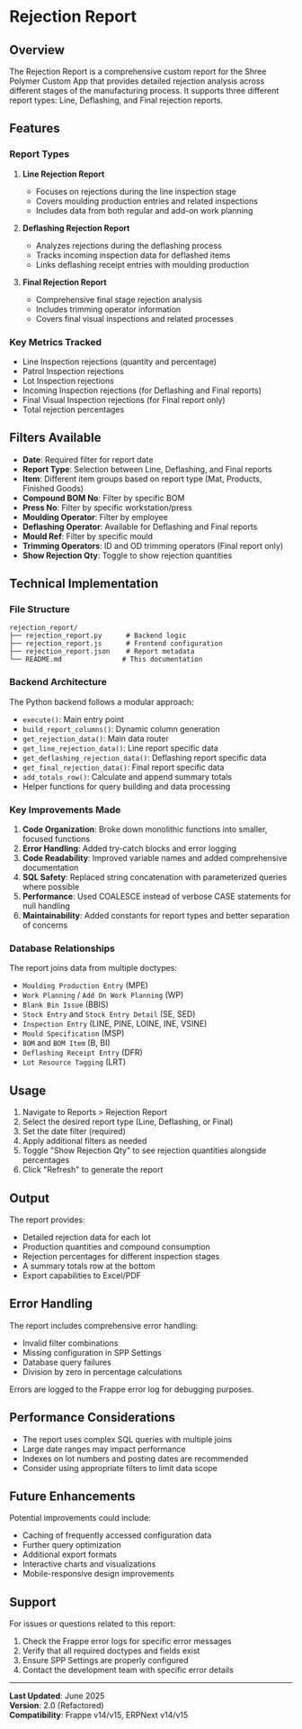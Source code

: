 # Rejection Report

## Overview

The Rejection Report is a comprehensive custom report for the Shree Polymer Custom App that provides detailed rejection analysis across different stages of the manufacturing process. It supports three different report types: Line, Deflashing, and Final rejection reports.

## Features

### Report Types

1. **Line Rejection Report**
   - Focuses on rejections during the line inspection stage
   - Covers moulding production entries and related inspections
   - Includes data from both regular and add-on work planning

2. **Deflashing Rejection Report**
   - Analyzes rejections during the deflashing process
   - Tracks incoming inspection data for deflashed items
   - Links deflashing receipt entries with moulding production

3. **Final Rejection Report**
   - Comprehensive final stage rejection analysis
   - Includes trimming operator information
   - Covers final visual inspections and related processes

### Key Metrics Tracked

- Line Inspection rejections (quantity and percentage)
- Patrol Inspection rejections
- Lot Inspection rejections
- Incoming Inspection rejections (for Deflashing and Final reports)
- Final Visual Inspection rejections (for Final report only)
- Total rejection percentages

## Filters Available

- **Date**: Required filter for report date
- **Report Type**: Selection between Line, Deflashing, and Final reports
- **Item**: Different item groups based on report type (Mat, Products, Finished Goods)
- **Compound BOM No**: Filter by specific BOM
- **Press No**: Filter by specific workstation/press
- **Moulding Operator**: Filter by employee
- **Deflashing Operator**: Available for Deflashing and Final reports
- **Mould Ref**: Filter by specific mould
- **Trimming Operators**: ID and OD trimming operators (Final report only)
- **Show Rejection Qty**: Toggle to show rejection quantities

## Technical Implementation

### File Structure

```
rejection_report/
├── rejection_report.py      # Backend logic
├── rejection_report.js      # Frontend configuration
├── rejection_report.json    # Report metadata
└── README.md               # This documentation
```

### Backend Architecture

The Python backend follows a modular approach:

- `execute()`: Main entry point
- `build_report_columns()`: Dynamic column generation
- `get_rejection_data()`: Main data router
- `get_line_rejection_data()`: Line report specific data
- `get_deflashing_rejection_data()`: Deflashing report specific data
- `get_final_rejection_data()`: Final report specific data
- `add_totals_row()`: Calculate and append summary totals
- Helper functions for query building and data processing

### Key Improvements Made

1. **Code Organization**: Broke down monolithic functions into smaller, focused functions
2. **Error Handling**: Added try-catch blocks and error logging
3. **Code Readability**: Improved variable names and added comprehensive documentation
4. **SQL Safety**: Replaced string concatenation with parameterized queries where possible
5. **Performance**: Used COALESCE instead of verbose CASE statements for null handling
6. **Maintainability**: Added constants for report types and better separation of concerns

### Database Relationships

The report joins data from multiple doctypes:

- `Moulding Production Entry` (MPE)
- `Work Planning` / `Add On Work Planning` (WP)
- `Blank Bin Issue` (BBIS)
- `Stock Entry` and `Stock Entry Detail` (SE, SED)
- `Inspection Entry` (LINE, PINE, LOINE, INE, VSINE)
- `Mould Specification` (MSP)
- `BOM` and `BOM Item` (B, BI)
- `Deflashing Receipt Entry` (DFR)
- `Lot Resource Tagging` (LRT)

## Usage

1. Navigate to Reports > Rejection Report
2. Select the desired report type (Line, Deflashing, or Final)
3. Set the date filter (required)
4. Apply additional filters as needed
5. Toggle "Show Rejection Qty" to see rejection quantities alongside percentages
6. Click "Refresh" to generate the report

## Output

The report provides:

- Detailed rejection data for each lot
- Production quantities and compound consumption
- Rejection percentages for different inspection stages
- A summary totals row at the bottom
- Export capabilities to Excel/PDF

## Error Handling

The report includes comprehensive error handling:

- Invalid filter combinations
- Missing configuration in SPP Settings
- Database query failures
- Division by zero in percentage calculations

Errors are logged to the Frappe error log for debugging purposes.

## Performance Considerations

- The report uses complex SQL queries with multiple joins
- Large date ranges may impact performance
- Indexes on lot numbers and posting dates are recommended
- Consider using appropriate filters to limit data scope

## Future Enhancements

Potential improvements could include:

- Caching of frequently accessed configuration data
- Further query optimization
- Additional export formats
- Interactive charts and visualizations
- Mobile-responsive design improvements

## Support

For issues or questions related to this report:

1. Check the Frappe error logs for specific error messages
2. Verify that all required doctypes and fields exist
3. Ensure SPP Settings are properly configured
4. Contact the development team with specific error details

---

**Last Updated**: June 2025  
**Version**: 2.0 (Refactored)  
**Compatibility**: Frappe v14/v15, ERPNext v14/v15
